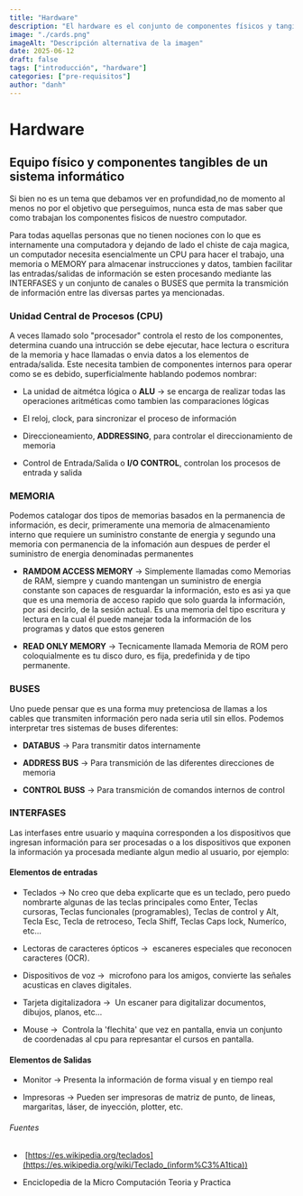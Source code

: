 ```yaml
---
title: "Hardware"
description: "El hardware es el conjunto de componentes físicos y tangibles que forman parte de un sistema informático."
image: "./cards.png"
imageAlt: "Descripción alternativa de la imagen"
date: 2025-06-12
draft: false
tags: ["introducción", "hardware"]
categories: ["pre-requisitos"]
author: "danh"
---
```

# Hardware

## Equipo físico y componentes tangibles de un sistema informático

Si bien no es un tema que debamos ver en profundidad,no de momento al menos no por el objetivo que perseguimos, nunca esta de mas saber que como trabajan los componentes fisicos de nuestro computador.

Para todas aquellas personas que no tienen nociones con lo que es internamente una computadora y dejando de lado el chiste de caja magica, un computador necesita esencialmente un CPU para hacer el trabajo, una memoria o MEMORY para almacenar instrucciones y datos, tambien facilitar las entradas/salidas de información se esten procesando mediante las INTERFASES y un conjunto de canales o BUSES que permita la transmición de información entre las diversas partes ya mencionadas.

### Unidad Central de Procesos (CPU)

A veces llamado solo "procesador" controla el resto de los componentes, determina cuando una intrucción se debe ejecutar, hace lectura o escritura de la memoria y hace llamadas o envia datos a los elementos de entrada/salida. Este necesita tambien de componentes internos para operar como se es debido, superficialmente hablando podemos nombrar:

- La unidad de aitmétca lógica o **ALU** → se encarga de realizar todas las operaciones aritméticas como tambien las comparaciones lógicas

- El reloj, clock, para sincronizar el proceso de información

- Direccioneamiento, **ADDRESSING**, para controlar el direccionamiento de memoria

- Control de Entrada/Salida o **I/O CONTROL**, controlan los procesos de entrada y salida

### MEMORIA

Podemos catalogar dos tipos de memorias basados en la permanencia de información, es decir, primeramente una memoria de almacenamiento interno que requiere un suministro constante de energia y segundo una memoria con permanencia de la infomación aun despues de perder el suministro de energia denominadas permanentes

- **RAMDOM ACCESS MEMORY** → Simplemente llamadas como Memorias de RAM, siempre y cuando mantengan un suministro de energia constante son capaces de resguardar la información, esto es asi ya que que es una memoria de acceso rapido que solo guarda la información, por asi decirlo, de la sesión actual. Es una memoria del tipo escritura y lectura en la cual él puede manejar toda la información de los programas y datos que estos generen

- **READ ONLY MEMORY** → Tecnicamente llamada Memoria de ROM pero coloquialmente es tu disco duro, es fija, predefinida y de tipo permanente. 

### BUSES

Uno puede pensar que es una forma muy pretenciosa de llamas a los cables que transmiten información pero nada seria util sin ellos. Podemos interpretar tres sistemas de buses diferentes:

- **DATABUS** → Para transmitir datos internamente

- **ADDRESS BUS** → Para transmición de las diferentes direcciones de memoria

- **CONTROL BUSS** → Para transmición de comandos internos de control

### INTERFASES

Las interfases entre usuario y maquina corresponden a los dispositivos que ingresan información para ser procesadas o a los dispositivos que exponen la información ya procesada mediante algun medio al usuario, por ejemplo:

#### Elementos de entradas

- Teclados → No creo que deba explicarte que es un teclado, pero puedo nombrarte algunas de las teclas principales como Enter, Teclas cursoras, Teclas funcionales (programables), Teclas de control y Alt, Tecla Esc, Tecla de retroceso, Tecla Shiff, Teclas Caps lock, Numeríco, etc...

- Lectoras de caracteres ópticos →  escaneres especiales que reconocen caracteres (OCR).

- Dispositivos de voz →  microfono para los amigos, convierte las señales acusticas en claves digitales.

- Tarjeta digitalizadora →  Un escaner para digitalizar documentos, dibujos, planos, etc...

- Mouse →  Controla la 'flechita' que vez en pantalla, envia un conjunto de coordenadas al cpu para represantar el cursos en pantalla.

#### Elementos de Salidas

- Monitor → Presenta la información de forma visual y en tiempo real

- Impresoras → Pueden ser impresoras de matriz de punto, de lineas, margaritas, láser, de inyección, plotter, etc.

###### Fuentes

-  [https://es.wikipedia.org/teclados](https://es.wikipedia.org/wiki/Teclado_(inform%C3%A1tica))

- Enciclopedia de la Micro Computación Teoria y Practica
